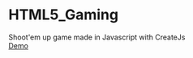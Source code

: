 # HTML5_Gaming
Shoot'em up game made in Javascript with CreateJs    
[Demo](https://oli8.github.io/HTML5_Gaming)
